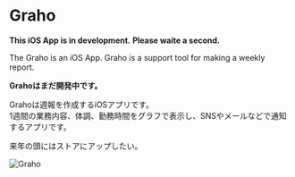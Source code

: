 Graho
=====

**This iOS App is in development.**
**Please waite a second.**

The Graho is an iOS App. Graho is a support tool for making a weekly report.

**Grahoはまだ開発中です。**

Grahoは週報を作成するiOSアプリです。  
1週間の業務内容、体調、勤務時間をグラフで表示し、SNSやメールなどで通知するアプリです。

来年の頭にはストアにアップしたい。

![Graho](http://keepingblog.net/github_images/Graho_images/graho_readme180.png)
